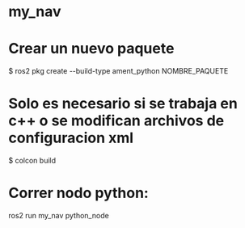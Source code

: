 # my_nav


# Crear un nuevo paquete

$ ros2 pkg create --build-type ament_python NOMBRE_PAQUETE

# Solo es necesario si se trabaja en c++ o se modifican archivos de configuracion xml

$ colcon build

# Correr nodo python:
ros2 run my_nav python_node